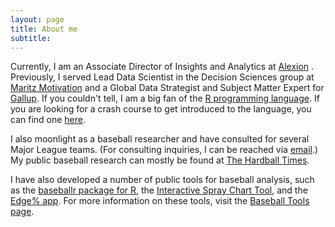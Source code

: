 ```yaml
---
layout: page
title: About me
subtitle: 
---
```


Currently, I am an Associate Director of Insights and Analytics at [Alexion](https://alexion.com) . Previously, I served Lead Data Scientist in the Decision Sciences group at [Maritz Motivation](https://www.maritzmotivation.com) and a Global Data Strategist and Subject Matter Expert for [Gallup](http://www.gallup.com/home.aspx). If you couldn't tell, I am a big fan of the [R programming language](https://cran.r-project.org). If you are looking for a crash course to get introduced to the language, you can find one [here](https://billpetti.github.io/Crash_course_in_R/).

I also moonlight as a baseball researcher and have consulted for several Major League teams. (For consulting inquiries, I can be reached via [email](billpetti@gmail.com).) My public baseball research can mostly be found at [The Hardball Times](http://www.hardballtimes.com/author/billpetti/). 

I have also developed a number of public tools for baseball analysis, such as the [baseballr package for R](https://BillPetti.github.io/baseballr), the [Interactive Spray Chart Tool](https://billpetti.shinyapps.io/shiny_spraychart), and the [Edge% app](https://billpetti.shinyapps.io/edge_shiny/). For more information on these tools, visit the [Baseball Tools page](https://billpetti.github.io/baseball_tools/).
